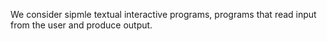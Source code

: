 We consider sipmle textual interactive programs, programs that read input 
from the user and produce output.
